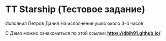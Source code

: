 # TT Starship (Тестовое задание)

Исполнил Петров Данил
На исполнение ушло около 3-4 часов

С Демо можно ознакомиться по этой ссылке:
**https://dbih91.github.io/**

